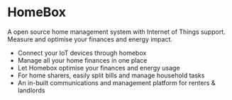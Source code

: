 HomeBox
=======

A open source home management system with Internet of Things support. Measure
and optimise your finances and energy impact.

* Connect your IoT devices through homebox
* Manage all your home finances in one place
* Let Homebox optimise your finances and energy usage
* For home sharers, easily split bills and manage household tasks
* An in-built communications and management platform for renters & landlords
